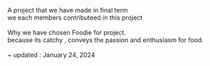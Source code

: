 A project that we have made in final term <br/>
we each members contributeed in this project <br/>
<br/>
Why we have chosen Foodie for project. <br/>
because its catchy , conveys the passion and enthusiasm for food. <br/>
<br/>
~ updated : January 24, 2024
